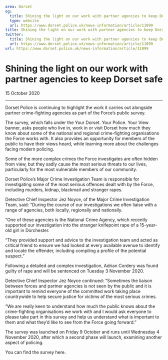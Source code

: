```yaml
area: Dorset
og:
  title: Shining the light on our work with partner agencies to keep Dorset safe
  type: website
  url: https://www.dorset.police.uk/news-information/article/11099
title: Shining the light on our work with partner agencies to keep Dorset safe |
twitter:
  title: Shining the light on our work with partner agencies to keep Dorset safe
  url: https://www.dorset.police.uk/news-information/article/11099
url: https://www.dorset.police.uk/news-information/article/11099
```

# Shining the light on our work with partner agencies to keep Dorset safe

15 October 2020

* * *

Dorset Police is continuing to highlight the work it carries out alongside partner crime-fighting agencies as part of the Force’s public survey.

The survey, which falls under the Your Dorset. Your Police. Your View banner, asks people who live in, work in or visit Dorset how much they know about some of the national and regional crime-fighting organisations the Force works with. It also provides an opportunity for members of the public to have their views heard, while learning more about the challenges facing modern policing.

Some of the more complex crimes the Force investigates are often hidden from view, but they sadly cause the most serious threats to our lives, particularly for the most vulnerable members of our community.

Dorset Police’s Major Crime Investigation Team is responsible for investigating some of the most serious offences dealt with by the Force, including murders, kidnap, blackmail and stranger rapes.

Detective Chief Inspector Jez Noyce, of the Major Crime Investigation Team, said: “During the course of our investigations we often liaise with a range of agencies, both locally, regionally and nationally.

“One of these agencies is the National Crime Agency, which recently supported our investigation into the stranger knifepoint rape of a 15-year-old girl in Dorchester.

“They provided support and advice to the investigation team and acted as critical friend to ensure we had looked at every available avenue to identify and locate the offender, including compiling a profile of the potential suspect.”

Following a detailed and complex investigation, Adrian Cordery was found guilty of rape and will be sentenced on Tuesday 3 November 2020.

Detective Chief Inspector Jez Noyce continued: “Sometimes the liaison between forces and partner agencies is not seen by the public and it is important to remind everyone of the committed work taking place countrywide to help secure justice for victims of the most serious crimes.

“We are really keen to understand how much the public knows about the crime-fighting organisations we work with and I would ask everyone to please take part in this survey and help us understand what is important to them and what they’d like to see from the Force going forward.”

The survey was launched on Friday 9 October and runs until Wednesday 4 November 2020, after which a second phase will launch, examining another aspect of policing.

You can find the survey here.
